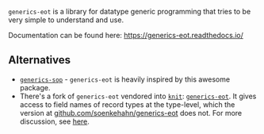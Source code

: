 `generics-eot` is a library for datatype generic programming that tries to be
very simple to understand and use.

Documentation can be found here: https://generics-eot.readthedocs.io/

## Alternatives

- [`generics-sop`](http://hackage.haskell.org/package/generics-sop) - `generics-eot` is heavily inspired by this awesome package.
- There's a fork of `generics-eot` vendored into [`knit`](https://github.com/pkamenarsky/knit): [`generics-eot`](https://github.com/pkamenarsky/knit/tree/master/vendor/generics-eot). It gives access to field names of record types at the type-level, which the version at [github.com/soenkehahn/generics-eot](https://github.com/soenkehahn/generics-eot) does not. For more discussion, see [here](https://github.com/soenkehahn/generics-eot/pull/26#issuecomment-840751262).
